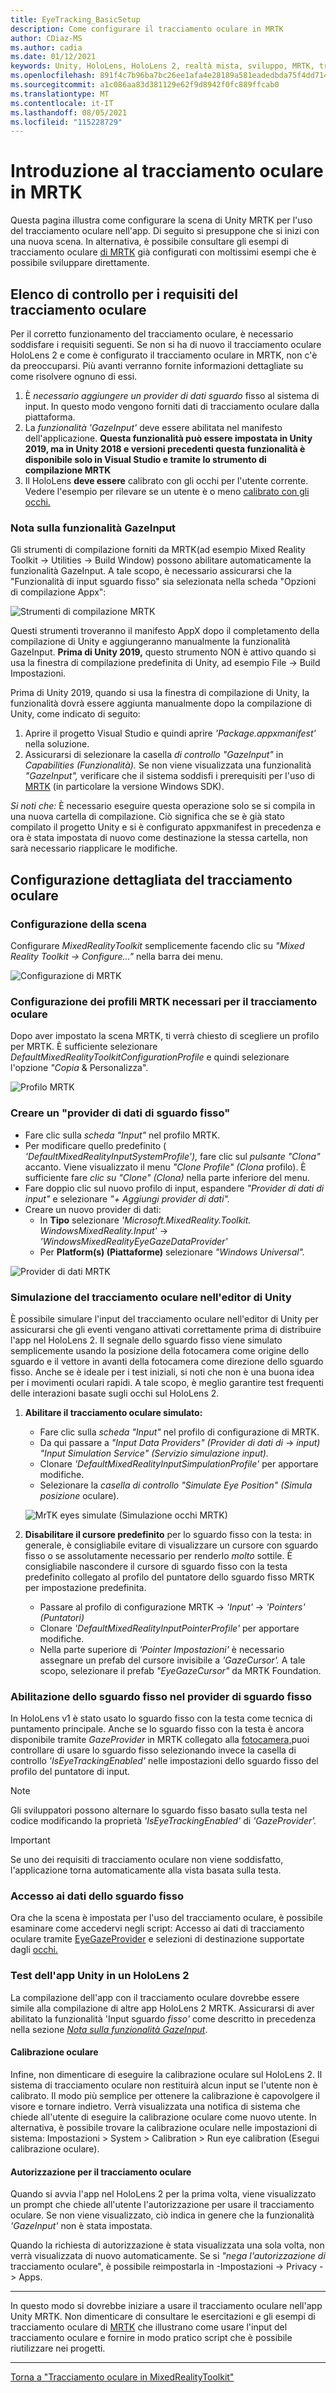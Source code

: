 ```yaml
---
title: EyeTracking_BasicSetup
description: Come configurare il tracciamento oculare in MRTK
author: CDiaz-MS
ms.author: cadia
ms.date: 01/12/2021
keywords: Unity, HoloLens, HoloLens 2, realtà mista, sviluppo, MRTK, tracciamento oculare,
ms.openlocfilehash: 891f4c7b96ba7bc26ee1afa4e28189a581eadedbda75f4dd714e894da49ed284
ms.sourcegitcommit: a1c086aa83d381129e62f9d8942f0fc889ffcab0
ms.translationtype: MT
ms.contentlocale: it-IT
ms.lasthandoff: 08/05/2021
ms.locfileid: "115228729"
---
```

# <a name="getting-started-with-eye-tracking-in-mrtk"></a>Introduzione al tracciamento oculare in MRTK

Questa pagina illustra come configurare la scena di Unity MRTK per l'uso del tracciamento oculare nell'app.
Di seguito si presuppone che si inizi con una nuova scena.
In alternativa, è possibile consultare gli esempi di tracciamento oculare [di MRTK](eye-tracking-examples-overview.md) già configurati con moltissimi esempi che è possibile sviluppare direttamente.

## <a name="eye-tracking-requirements-checklist"></a>Elenco di controllo per i requisiti del tracciamento oculare

Per il corretto funzionamento del tracciamento oculare, è necessario soddisfare i requisiti seguenti.
Se non si ha di nuovo il tracciamento oculare HoloLens 2 e come è configurato il tracciamento oculare in MRTK, non c'è da preoccuparsi.
Più avanti verranno fornite informazioni dettagliate su come risolvere ognuno di essi.

1. È _necessario aggiungere un provider di dati sguardo_ fisso al sistema di input. In questo modo vengono forniti dati di tracciamento oculare dalla piattaforma.
2. La _funzionalità 'GazeInput'_ deve essere abilitata nel manifesto dell'applicazione.
   **Questa funzionalità può essere impostata in Unity 2019, ma in Unity 2018 e versioni precedenti questa funzionalità è disponibile solo in Visual Studio e tramite lo strumento di compilazione MRTK**
3. Il HoloLens **deve essere** calibrato con gli occhi per l'utente corrente. Vedere l'esempio per rilevare se un utente è o meno [calibrato con gli occhi.](eye-tracking-is-user-calibrated.md)

### <a name="a-note-on-the-gazeinput-capability"></a>Nota sulla funzionalità GazeInput

Gli strumenti di compilazione forniti da MRTK(ad esempio Mixed Reality Toolkit -> Utilities -> Build Window) possono abilitare automaticamente la funzionalità GazeInput. A tale scopo, è necessario assicurarsi che la "Funzionalità di input sguardo fisso" sia selezionata nella scheda "Opzioni di compilazione Appx":

![Strumenti di compilazione MRTK](../images/eye-tracking/mrtk_et_buildsetup.png)

Questi strumenti troveranno il manifesto AppX dopo il completamento della compilazione di Unity e aggiungeranno manualmente la funzionalità GazeInput.
**Prima di Unity 2019,** questo strumento NON è attivo quando si usa la finestra di compilazione predefinita di Unity, ad esempio File -> Build Impostazioni.

Prima di Unity 2019, quando si usa la finestra di compilazione di Unity, la funzionalità dovrà essere aggiunta manualmente dopo la compilazione di Unity, come indicato di seguito:

1. Aprire il progetto Visual Studio e quindi aprire _'Package.appxmanifest'_ nella soluzione.
2. Assicurarsi di selezionare la casella _di controllo "GazeInput"_ in _Capabilities (Funzionalità)._ Se non viene visualizzata una funzionalità _"GazeInput",_ verificare che il sistema soddisfi i prerequisiti per l'uso di [MRTK](../../install-the-tools.md#prerequisites) (in particolare la versione Windows SDK).

_Si noti che:_ È necessario eseguire questa operazione solo se si compila in una nuova cartella di compilazione.
Ciò significa che se è già stato compilato il progetto Unity e si è configurato appxmanifest in precedenza e ora è stata impostata di nuovo come destinazione la stessa cartella, non sarà necessario riapplicare le modifiche.

## <a name="setting-up-eye-tracking-step-by-step"></a>Configurazione dettagliata del tracciamento oculare

### <a name="setting-up-the-scene"></a>Configurazione della scena

Configurare _MixedRealityToolkit_ semplicemente facendo clic su _"Mixed Reality Toolkit -> Configure..."_ nella barra dei menu.

![Configurazione di MRTK](../images/eye-tracking/mrtk_setup_configure.jpg)

### <a name="setting-up-the-mrtk-profiles-required-for-eye-tracking"></a>Configurazione dei profili MRTK necessari per il tracciamento oculare

Dopo aver impostato la scena MRTK, ti verrà chiesto di scegliere un profilo per MRTK.
È sufficiente selezionare _DefaultMixedRealityToolkitConfigurationProfile_ e quindi selezionare l'opzione _"Copia_ & Personalizza".

![Profilo MRTK](../images/eye-tracking/mrtk_setup_configprofile.jpg)

### <a name="create-an-eye-gaze-data-provider"></a>Creare un "provider di dati di sguardo fisso"

- Fare clic sulla _scheda "Input"_ nel profilo MRTK.
- Per modificare quello predefinito ( _'DefaultMixedRealityInputSystemProfile'),_ fare clic sul _pulsante "Clona"_ accanto. Viene visualizzato il menu _"Clone Profile" (Clona_ profilo). È sufficiente fare _clic su "Clone" (Clona)_ nella parte inferiore del menu.
- Fare doppio clic sul nuovo profilo di input, espandere _"Provider di dati di input"_ e selezionare _"+ Aggiungi provider di dati"._
- Creare un nuovo provider di dati:
  - In **Tipo** selezionare _'Microsoft.MixedReality.Toolkit. WindowsMixedReality.Input'_  ->  _'WindowsMixedRealityEyeGazeDataProvider'_
  - Per **Platform(s) (Piattaforme)** selezionare _"Windows Universal"._

![Provider di dati MRTK](../images/eye-tracking/mrtk_setup_eyes_dataprovider.jpg)

### <a name="simulating-eye-tracking-in-the-unity-editor"></a>Simulazione del tracciamento oculare nell'editor di Unity

È possibile simulare l'input del tracciamento oculare nell'editor di Unity per assicurarsi che gli eventi vengano attivati correttamente prima di distribuire l'app nel HoloLens 2.
Il segnale dello sguardo fisso viene simulato semplicemente usando la posizione della fotocamera come origine dello sguardo e il vettore in avanti della fotocamera come direzione dello sguardo fisso.
Anche se è ideale per i test iniziali, si noti che non è una buona idea per i movimenti oculari rapidi.
A tale scopo, è meglio garantire test frequenti delle interazioni basate sugli occhi sul HoloLens 2.

1. **Abilitare il tracciamento oculare simulato:**
    - Fare clic sulla _scheda "Input"_ nel profilo di configurazione di MRTK.
    - Da qui passare a _"Input Data Providers" (Provider di dati di_  ->  _input) "Input Simulation Service" (Servizio simulazione input)._
    - Clonare _'DefaultMixedRealityInputSimpulationProfile'_ per apportare modifiche.
    - Selezionare la _casella di controllo "Simulate Eye Position" (Simula posizione_ oculare).

    ![MrTK eyes simulate (Simulazione occhi MRTK)](../images/eye-tracking/mrtk_setup_eyes_simulate.jpg)

2. **Disabilitare il cursore predefinito** per lo sguardo fisso con la testa: in generale, è consigliabile evitare di visualizzare un cursore con sguardo fisso o se assolutamente necessario per renderlo _molto_ sottile.
È consigliabile nascondere il cursore di sguardo fisso con la testa predefinito collegato al profilo del puntatore dello sguardo fisso MRTK per impostazione predefinita.
    - Passare al profilo di configurazione MRTK -> _'Input'_  ->  _'Pointers' (Puntatori)_
    - Clonare _'DefaultMixedRealityInputPointerProfile'_ per apportare modifiche.
    - Nella parte superiore di _'Pointer Impostazioni'_ è necessario assegnare un prefab del cursore invisibile a _'GazeCursor'._ A tale scopo, selezionare il prefab _"EyeGazeCursor"_ da MRTK Foundation.

### <a name="enabling-eye-based-gaze-in-the-gaze-provider"></a>Abilitazione dello sguardo fisso nel provider di sguardo fisso

In HoloLens v1 è stato usato lo sguardo fisso con la testa come tecnica di puntamento principale.
Anche se lo sguardo fisso con la testa è ancora disponibile tramite _GazeProvider_ in MRTK collegato alla [fotocamera,](https://docs.unity3d.com/ScriptReference/Camera.html)puoi controllare di usare lo sguardo fisso selezionando invece la casella di controllo _'IsEyeTrackingEnabled'_ nelle impostazioni dello sguardo fisso del profilo del puntatore di input.

>[!NOTE]
>Gli sviluppatori possono alternare lo sguardo fisso basato sulla testa nel codice modificando la proprietà _'IsEyeTrackingEnabled'_ di _'GazeProvider'._  

>[!IMPORTANT]
>Se uno dei requisiti di tracciamento oculare non viene soddisfatto, l'applicazione torna automaticamente alla vista basata sulla testa.

### <a name="accessing-eye-gaze-data"></a>Accesso ai dati dello sguardo fisso

Ora che la scena è impostata per l'uso del tracciamento oculare, è possibile esaminare come accedervi negli script: Accesso ai dati di tracciamento oculare tramite [EyeGazeProvider](eye-tracking-eye-gaze-provider.md) e selezioni di destinazione supportate dagli [occhi.](eye-tracking-target-selection.md)

### <a name="testing-your-unity-app-on-a-hololens-2"></a>Test dell'app Unity in un HoloLens 2

La compilazione dell'app con il tracciamento oculare dovrebbe essere simile alla compilazione di altre app HoloLens 2 MRTK. Assicurarsi di aver abilitato la funzionalità 'Input sguardo *fisso'* come descritto in precedenza nella sezione [*Nota sulla funzionalità GazeInput*](#a-note-on-the-gazeinput-capability).

#### <a name="eye-calibration"></a>Calibrazione oculare

Infine, non dimenticare di eseguire la calibrazione oculare sul HoloLens 2.
Il sistema di tracciamento oculare non restituirà alcun input se l'utente non è calibrato.
Il modo più semplice per ottenere la calibrazione è capovolgere il visore e tornare indietro.
Verrà visualizzata una notifica di sistema che chiede all'utente di eseguire la calibrazione oculare come nuovo utente.
In alternativa, è possibile trovare la calibrazione oculare nelle impostazioni di sistema: Impostazioni > System > Calibration > Run eye calibration (Esegui calibrazione oculare).

#### <a name="eye-tracking-permission"></a>Autorizzazione per il tracciamento oculare

Quando si avvia l'app nel HoloLens 2 per la prima volta, viene visualizzato un prompt che chiede all'utente l'autorizzazione per usare il tracciamento oculare.
Se non viene visualizzato, ciò indica in genere che la funzionalità _'GazeInput'_ non è stata impostata.

Quando la richiesta di autorizzazione è stata visualizzata una sola volta, non verrà visualizzata di nuovo automaticamente.
Se si _"nega l'autorizzazione di_ tracciamento oculare", è possibile reimpostarla in -Impostazioni -> Privacy -> Apps.

---

In questo modo si dovrebbe iniziare a usare il tracciamento oculare nell'app Unity MRTK.
Non dimenticare di consultare le esercitazioni e gli esempi di tracciamento oculare di [MRTK](eye-tracking-examples-overview.md) che illustrano come usare l'input del tracciamento oculare e fornire in modo pratico script che è possibile riutilizzare nei progetti.

---
[Torna a "Tracciamento oculare in MixedRealityToolkit"](eye-tracking-main.md)
